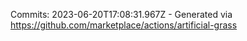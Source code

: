 Commits: 2023-06-20T17:08:31.967Z - Generated via https://github.com/marketplace/actions/artificial-grass
<br>
